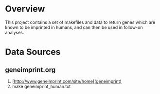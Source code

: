 Overview
========

This project contains a set of makefiles and data to return genes
which are known to be imprinted in humans, and can then be used in
follow-on analyses.

Data Sources
============

geneimprint.org
---------------
1. [http://www.geneimprint.com/site/home](geneimprint)
2. make geneimprint_human.txt


